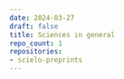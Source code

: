 ```yaml
---
date: 2024-03-27
draft: false
title: Sciences in general
repo_count: 1
repositories:
- scielo-preprints
---
```




